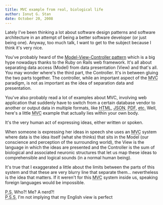 ```yaml
---
title: MVC example from real, biological life
author: Ionuț G. Stan
date: October 20, 2008
---
```


Lately I've been thinking a lot about software design patterns and software
architecture in an attempt of being a better software developer (or just being
one). Anyway, too much talk, I want to get to the subject because I think it's
very nice.

You've probably heard of the [Model-View-Controller pattern][1] which is a big
hype nowadays thanks to the Ruby on Rails web framework. It's all about separating
data access (Model) from data presentation (View) and that's all. You may wonder
where's the third part, the Controller. It's in between gluing the two parts
together. The controller, while an important aspect of the <abbr title="Model-View-Controller">MVC</abbr>
paradigm, is not as important as the idea of separation data and presentation.

You've also probably read a lot of examples about MVC, involving web application
that suddenly have to switch from a certain database vendor to another or output
data in multiple formats, like <abbr title="HyperText Markup Language">HTML</abbr>,
<abbr title="JavaScript Object Notation">JSON</abbr>,
<abbr title="Portable Document Format">PDF</abbr>, <abbr title="Et cetera">etc.</abbr>
Well, here's a little <abbr title="Model-View-Controller">MVC</abbr> example that
actually lies within your own body.

It's the very human act of expressing ideas, either written or spoken.

When someone is expressing her ideas in speech she uses an <abbr title="Model-View-Controller">MVC</abbr>
system where data is the idea itself (what she thinks) that sits in the Model
(our conscience and perception of the surrounding world), the View is the language
in which the ideas are presented and the Controller is the sum of biological and
associated neuronic structures that let us map these ideas to comprehensible and
logical sounds (in a normal human being).

It's true that I exaggerated a little about the limits between the parts of this
system and that these are very blurry line that separate them... nevertheless is
the idea that matters. If it weren't for this <abbr title="Model-View-Controller">MVC</abbr>
system inside us, speaking foreign languages would be impossible.

<abbr title="Post Scriptum">P.S.</abbr> Who?! Me? A nerd?!
<br>
<abbr title="Post, Post Scriptum">P.S.S.</abbr> I'm not implying that my English view is perfect

[1]: http://en.wikipedia.org/wiki/Model_view_controller
